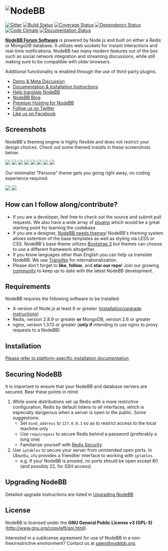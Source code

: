# <img alt="NodeBB" src="http://i.imgur.com/mYxPPtB.png" />

[![Gitter](https://badges.gitter.im/Join%20Chat.svg)](https://gitter.im/NodeBB/NodeBB?utm_source=badge&utm_medium=badge&utm_campaign=pr-badge&utm_content=badge)
[![Build Status](https://travis-ci.org/NodeBB/NodeBB.svg?branch=master)](https://travis-ci.org/NodeBB/NodeBB)
[![Coverage Status](https://coveralls.io/repos/github/NodeBB/NodeBB/badge.svg?branch=master)](https://coveralls.io/github/NodeBB/NodeBB?branch=master)
[![Dependency Status](https://david-dm.org/nodebb/nodebb.svg)](https://david-dm.org/nodebb/nodebb)
[![Code Climate](https://codeclimate.com/github/NodeBB/NodeBB/badges/gpa.svg)](https://codeclimate.com/github/NodeBB/NodeBB)
[![Documentation Status](https://readthedocs.org/projects/nodebb/badge/?version=latest)](https://readthedocs.org/projects/nodebb/?badge=latest)

[**NodeBB Forum Software**](https://nodebb.org) is powered by Node.js and built on either a Redis or MongoDB database. It utilizes web sockets for instant interactions and real-time notifications. NodeBB has many modern features out of the box such as social network integration and streaming discussions, while still making sure to be compatible with older browsers.

Additional functionality is enabled through the use of third-party plugins.

* [Demo & Meta Discussion](http://community.nodebb.org)
* [Documentation & Installation Instructions](http://docs.nodebb.org)
* [Help translate NodeBB](https://www.transifex.com/projects/p/nodebb/)
* [NodeBB Blog](http://blog.nodebb.org)
* [Premium Hosting for NodeBB](http://www.nodebb.org/ "NodeBB")
* [Follow us on Twitter](http://www.twitter.com/NodeBB/ "NodeBB Twitter")
* [Like us on Facebook](http://www.facebook.com/NodeBB/ "NodeBB Facebook")

## Screenshots

NodeBB's theming engine is highly flexible and does not restrict your design choices. Check out some themed installs in these screenshots below:

[![](http://i.imgur.com/VCoOFyqb.png)](http://i.imgur.com/VCoOFyq.png)
[![](http://i.imgur.com/FLOUuIqb.png)](http://i.imgur.com/FLOUuIq.png)
[![](http://i.imgur.com/Ud1LrfIb.png)](http://i.imgur.com/Ud1LrfI.png)
[![](http://i.imgur.com/h6yZ66sb.png)](http://i.imgur.com/h6yZ66s.png)
[![](http://i.imgur.com/o90kVPib.png)](http://i.imgur.com/o90kVPi.png)
[![](http://i.imgur.com/AaRRrU2b.png)](http://i.imgur.com/AaRRrU2.png)
[![](http://i.imgur.com/LmHtPhob.png)](http://i.imgur.com/LmHtPho.png)
[![](http://i.imgur.com/paiJPJkb.jpg)](http://i.imgur.com/paiJPJk.jpg)

Our minimalist "Persona" theme gets you going right away, no coding experience required.

[![](http://i.imgur.com/HwNEXGu.png)](http://i.imgur.com/HwNEXGu.png)
[![](http://i.imgur.com/II1byYs.png)](http://i.imgur.com/II1byYs.png)



## How can I follow along/contribute?

* If you are a developer, feel free to check out the source and submit pull requests. We also have a wide array of [plugins](http://community.nodebb.org/category/7/nodebb-plugins) which would be a great starting point for learning the codebase.
* If you are a designer, [NodeBB needs themes](http://community.nodebb.org/category/10/nodebb-themes)! NodeBB's theming system allows extention of the base templates as well as styling via LESS or CSS. NodeBB's base theme utilizes [Bootstrap 3](http://getbootstrap.com/) but themes can choose to use a different framework altogether.
* If you know languages other than English you can help us translate NodeBB. We use [Transifex](https://www.transifex.com/projects/p/nodebb/) for internationalization.
* Please don't forget to **like**, **follow**, and **star our repo**! Join our growing [community](http://community.nodebb.org) to keep up to date with the latest NodeBB development.

## Requirements

NodeBB requires the following software to be installed:

* A version of Node.js at least 6 or greater ([installation/upgrade instructions](https://github.com/nodesource/distributions))
* Redis, version 2.8.9 or greater **or** MongoDB, version 2.6 or greater
* nginx, version 1.3.13 or greater (**only if** intending to use nginx to proxy requests to a NodeBB)

## Installation

[Please refer to platform-specific installation documentation](https://docs.nodebb.org/installing/os)

## Securing NodeBB

It is important to ensure that your NodeBB and database servers are secured. Bear these points in mind:

1. While some distributions set up Redis with a more restrictive configuration, Redis by default listens to all interfaces, which is especially dangerous when a server is open to the public. Some suggestions:
    * Set `bind_address` to `127.0.0.1` so as to restrict access  to the local machine only
    * Use `requirepass` to secure Redis behind a password (preferably a long one)
    * Familiarise yourself with [Redis Security](http://redis.io/topics/security)
2. Use `iptables` to secure your server from unintended open ports. In Ubuntu, `ufw` provides a friendlier interface to working with `iptables`.
    * e.g. If your NodeBB is proxied, no ports should be open except 80 (and possibly 22, for SSH access)

## Upgrading NodeBB

Detailed upgrade instructions are listed in [Upgrading NodeBB](https://docs.nodebb.org/configuring/upgrade/)

## License

NodeBB is licensed under the **GNU General Public License v3 (GPL-3)** (http://www.gnu.org/copyleft/gpl.html).

Interested in a sublicense agreement for use of NodeBB in a non-free/restrictive environment? Contact us at sales@nodebb.org.
